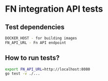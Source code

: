 FN integration API tests
======================================


Test dependencies
-----------------

```bash
DOCKER_HOST - for building images
FN_API_URL - Fn API endpoint
```

How to run tests?
-----------------

```bash
export FN_API_URL=http://localhost:8080
go test -v ./...
```
